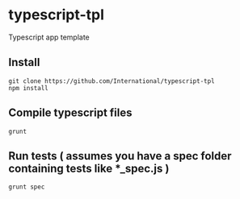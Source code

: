 # typescript-tpl
Typescript app template

## Install
```
git clone https://github.com/International/typescript-tpl
npm install
```

## Compile typescript files
```
grunt
```

## Run tests ( assumes you have a spec folder containing tests like *_spec.js )
```
grunt spec
```

